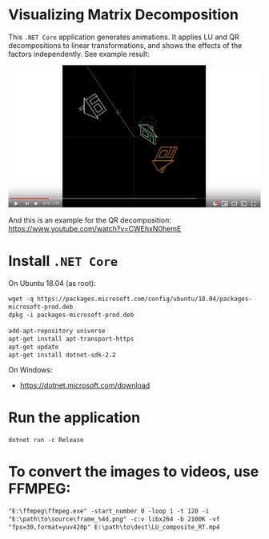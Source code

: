 # Visualizing Matrix Decomposition

This `.NET Core` application generates animations. It applies LU and QR decompositions to linear transformations, and shows the effects of the factors independently. See example result:

[![Watch the video](doc/tumbler.jpg)](https://www.youtube.com/watch?v=AIOEtorHctc)

And this is an example for the QR decomposition: https://www.youtube.com/watch?v=CWEhxN0hemE

# Install `.NET Core`

On Ubuntu 18.04 (as root):

    wget -q https://packages.microsoft.com/config/ubuntu/18.04/packages-microsoft-prod.deb
    dpkg -i packages-microsoft-prod.deb

    add-apt-repository universe
    apt-get install apt-transport-https
    apt-get update
    apt-get install dotnet-sdk-2.2

On Windows:
- https://dotnet.microsoft.com/download

# Run the application

    dotnet run -c Release

# To convert the images to videos, use FFMPEG:

    "E:\ffmpeg\ffmpeg.exe" -start_number 0 -loop 1 -t 120 -i "E:\path\to\source\frame_%4d.png" -c:v libx264 -b 2100K -vf "fps=30,format=yuv420p" E:\path\to\dest\LU_composite_RT.mp4
